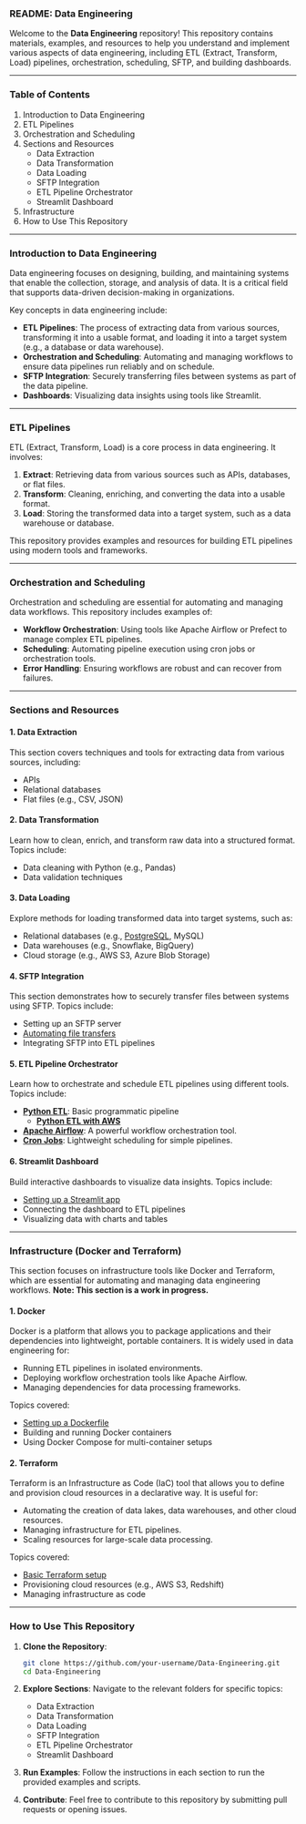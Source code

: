 ### README: Data Engineering

Welcome to the **Data Engineering** repository! This repository contains materials, examples, and resources to help you understand and implement various aspects of data engineering, including ETL (Extract, Transform, Load) pipelines, orchestration, scheduling, SFTP, and building dashboards.

---

### Table of Contents

1. Introduction to Data Engineering
2. ETL Pipelines
3. Orchestration and Scheduling
4. Sections and Resources
   - Data Extraction
   - Data Transformation
   - Data Loading
   - SFTP Integration
   - ETL Pipeline Orchestrator
   - Streamlit Dashboard
5. Infrastructure
6. How to Use This Repository

---

### Introduction to Data Engineering

Data engineering focuses on designing, building, and maintaining systems that enable the collection, storage, and analysis of data. It is a critical field that supports data-driven decision-making in organizations.

Key concepts in data engineering include:
- **ETL Pipelines**: The process of extracting data from various sources, transforming it into a usable format, and loading it into a target system (e.g., a database or data warehouse).
- **Orchestration and Scheduling**: Automating and managing workflows to ensure data pipelines run reliably and on schedule.
- **SFTP Integration**: Securely transferring files between systems as part of the data pipeline.
- **Dashboards**: Visualizing data insights using tools like Streamlit.

---

### ETL Pipelines

ETL (Extract, Transform, Load) is a core process in data engineering. It involves:
1. **Extract**: Retrieving data from various sources such as APIs, databases, or flat files.
2. **Transform**: Cleaning, enriching, and converting the data into a usable format.
3. **Load**: Storing the transformed data into a target system, such as a data warehouse or database.

This repository provides examples and resources for building ETL pipelines using modern tools and frameworks.

---

### Orchestration and Scheduling

Orchestration and scheduling are essential for automating and managing data workflows. This repository includes examples of:
- **Workflow Orchestration**: Using tools like Apache Airflow or Prefect to manage complex ETL pipelines.
- **Scheduling**: Automating pipeline execution using cron jobs or orchestration tools.
- **Error Handling**: Ensuring workflows are robust and can recover from failures.

---

### Sections and Resources

#### 1. Data Extraction
This section covers techniques and tools for extracting data from various sources, including:
- APIs
- Relational databases
- Flat files (e.g., CSV, JSON)

#### 2. Data Transformation
Learn how to clean, enrich, and transform raw data into a structured format. Topics include:
- Data cleaning with Python (e.g., Pandas)
- Data validation techniques

#### 3. Data Loading
Explore methods for loading transformed data into target systems, such as:
- Relational databases (e.g., [PostgreSQL](./sql), MySQL)
- Data warehouses (e.g., Snowflake, BigQuery)
- Cloud storage (e.g., AWS S3, Azure Blob Storage)

#### 4. SFTP Integration
This section demonstrates how to securely transfer files between systems using SFTP. Topics include:
- Setting up an SFTP server
- [Automating file transfers](./sftp)
- Integrating SFTP into ETL pipelines

#### 5. ETL Pipeline Orchestrator
Learn how to orchestrate and schedule ETL pipelines using different tools. Topics include:
- [**Python ETL**](./basic_etl): Basic programmatic pipeline
    - [**Python ETL with AWS**](./basic_etl_aws)
- [**Apache Airflow**](./airflow): A powerful workflow orchestration tool.
- [**Cron Jobs**](./scheduler): Lightweight scheduling for simple pipelines.

#### 6. Streamlit Dashboard
Build interactive dashboards to visualize data insights. Topics include:
- [Setting up a Streamlit app](./streamlit)
- Connecting the dashboard to ETL pipelines
- Visualizing data with charts and tables

---

### Infrastructure (Docker and Terraform)

This section focuses on infrastructure tools like Docker and Terraform, which are essential for automating and managing data engineering workflows. **Note: This section is a work in progress.**

#### 1. Docker
Docker is a platform that allows you to package applications and their dependencies into lightweight, portable containers. It is widely used in data engineering for:
- Running ETL pipelines in isolated environments.
- Deploying workflow orchestration tools like Apache Airflow.
- Managing dependencies for data processing frameworks.

Topics covered:
- [Setting up a Dockerfile](./docker)
- Building and running Docker containers
- Using Docker Compose for multi-container setups

#### 2. Terraform
Terraform is an Infrastructure as Code (IaC) tool that allows you to define and provision cloud resources in a declarative way. It is useful for:
- Automating the creation of data lakes, data warehouses, and other cloud resources.
- Managing infrastructure for ETL pipelines.
- Scaling resources for large-scale data processing.

Topics covered:
- [Basic Terraform setup](./terraform)
- Provisioning cloud resources (e.g., AWS S3, Redshift)
- Managing infrastructure as code

---

### How to Use This Repository

1. **Clone the Repository**:
   ```bash
   git clone https://github.com/your-username/Data-Engineering.git
   cd Data-Engineering
   ```

2. **Explore Sections**:
   Navigate to the relevant folders for specific topics:
   - Data Extraction
   - Data Transformation
   - Data Loading
   - SFTP Integration
   - ETL Pipeline Orchestrator
   - Streamlit Dashboard

3. **Run Examples**:
   Follow the instructions in each section to run the provided examples and scripts.

4. **Contribute**:
   Feel free to contribute to this repository by submitting pull requests or opening issues.
